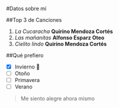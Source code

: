 #Datos sobre mí

##Top 3 de Canciones
1. *La Cucaracha* **Quirino Mendoza Cortés**
1. *Las mañanitas* **Alfonso Esparz Oteo**
1. *Cielito lindo* **Quirino Mendoza Cortés**

##Qué prefiero
- [x] Invierno :tada:
- [ ] Otoño
- [ ] Primavera
- [ ] Verano
 
> Me siento alegre ahora mismo


